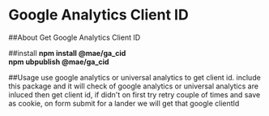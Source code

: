 Google Analytics Client ID
==========================

##About
Get Google Analytics Client ID


##install
**npm install @mae/ga_cid**   
**npm ubpublish @mae/ga_cid**

##Usage
use google analytics or universal analytics to get client id.
include this package and it will check of google analytics or universal analytics are inluced 
then get client id, if didn't on first try retry couple of times and save as cookie, on form submit 
for a lander we will get that google clientId